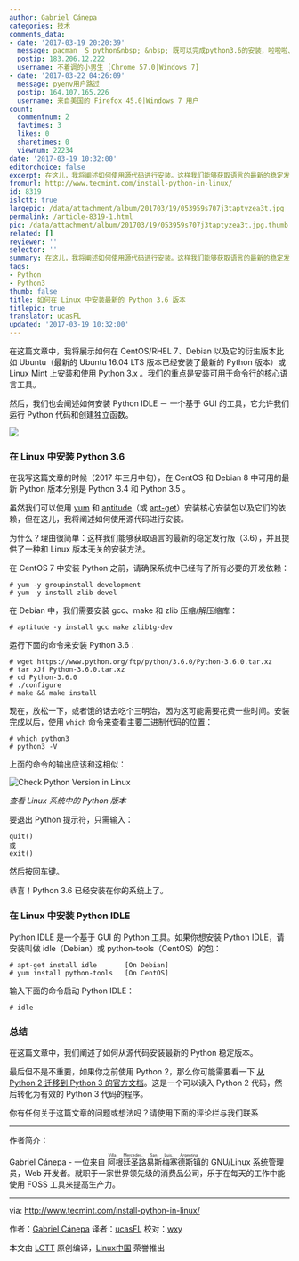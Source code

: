```yaml
---
author: Gabriel Cánepa
categories: 技术
comments_data:
- date: '2017-03-19 20:20:39'
  message: pacman _S python&nbsp; &nbsp; 既可以完成python3.6的安装，啦啦啦、、污啦啦....
  postip: 183.206.12.222
  username: 不着调的小男生 [Chrome 57.0|Windows 7]
- date: '2017-03-22 04:26:09'
  message: pyenv用户路过
  postip: 164.107.165.226
  username: 来自美国的 Firefox 45.0|Windows 7 用户
count:
  commentnum: 2
  favtimes: 3
  likes: 0
  sharetimes: 0
  viewnum: 22234
date: '2017-03-19 10:32:00'
editorchoice: false
excerpt: 在这儿，我将阐述如何使用源代码进行安装。这样我们能够获取语言的最新的稳定发行版（3.6），并且提供了一种和 Linux 版本无关的安装方法。
fromurl: http://www.tecmint.com/install-python-in-linux/
id: 8319
islctt: true
largepic: /data/attachment/album/201703/19/053959s707j3taptyzea3t.jpg
permalink: /article-8319-1.html
pic: /data/attachment/album/201703/19/053959s707j3taptyzea3t.jpg.thumb.jpg
related: []
reviewer: ''
selector: ''
summary: 在这儿，我将阐述如何使用源代码进行安装。这样我们能够获取语言的最新的稳定发行版（3.6），并且提供了一种和 Linux 版本无关的安装方法。
tags:
- Python
- Python3
thumb: false
title: 如何在 Linux 中安装最新的 Python 3.6 版本
titlepic: true
translator: ucasFL
updated: '2017-03-19 10:32:00'
---
```


在这篇文章中，我将展示如何在 CentOS/RHEL 7、Debian 以及它的衍生版本比如 Ubuntu（最新的 Ubuntu 16.04 LTS 版本已经安装了最新的 Python 版本）或 Linux Mint 上安装和使用 Python 3.x 。我们的重点是安装可用于命令行的核心语言工具。


然后，我们也会阐述如何安装 Python IDLE － 一个基于 GUI 的工具，它允许我们运行 Python 代码和创建独立函数。


![](/data/attachment/album/201703/19/053959s707j3taptyzea3t.jpg)


### 在 Linux 中安装 Python 3.6


在我写这篇文章的时候（2017 年三月中旬），在 CentOS 和 Debian 8 中可用的最新 Python 版本分别是 Python 3.4 和 Python 3.5 。


虽然我们可以使用 [yum](/tag-yum.html) 和 [aptitude](/tag-aptitude.html)（或 [apt-get](/tag-apt-get.html)）安装核心安装包以及它们的依赖，但在这儿，我将阐述如何使用源代码进行安装。


为什么？理由很简单：这样我们能够获取语言的最新的稳定发行版（3.6），并且提供了一种和 Linux 版本无关的安装方法。


在 CentOS 7 中安装 Python 之前，请确保系统中已经有了所有必要的开发依赖：



```
# yum -y groupinstall development
# yum -y install zlib-devel

```

在 Debian 中，我们需要安装 gcc、make 和 zlib 压缩/解压缩库：



```
# aptitude -y install gcc make zlib1g-dev

```

运行下面的命令来安装 Python 3.6：



```
# wget https://www.python.org/ftp/python/3.6.0/Python-3.6.0.tar.xz
# tar xJf Python-3.6.0.tar.xz
# cd Python-3.6.0
# ./configure
# make && make install

```

现在，放松一下，或者饿的话去吃个三明治，因为这可能需要花费一些时间。安装完成以后，使用 `which` 命令来查看主要二进制代码的位置：



```
# which python3
# python3 -V

```

上面的命令的输出应该和这相似：


![Check Python Version in Linux](/data/attachment/album/201703/19/054046z2kzvkwhdxnp9b32.png)


*查看 Linux 系统中的 Python 版本*


要退出 Python 提示符，只需输入：



```
quit()
或
exit()

```

然后按回车键。


恭喜！Python 3.6 已经安装在你的系统上了。


### 在 Linux 中安装 Python IDLE


Python IDLE 是一个基于 GUI 的 Python 工具。如果你想安装 Python IDLE，请安装叫做 idle（Debian）或 python-tools（CentOS）的包：



```
# apt-get install idle       [On Debian]
# yum install python-tools   [On CentOS]

```

输入下面的命令启动 Python IDLE：



```
# idle

```

### 总结


在这篇文章中，我们阐述了如何从源代码安装最新的 Python 稳定版本。


最后但不是不重要，如果你之前使用 Python 2，那么你可能需要看一下 [从 Python 2 迁移到 Python 3 的官方文档](https://docs.python.org/3.6/library/2to3.html)。这是一个可以读入 Python 2 代码，然后转化为有效的 Python 3 代码的程序。


你有任何关于这篇文章的问题或想法吗？请使用下面的评论栏与我们联系




---


作者简介：


Gabriel Cánepa - 一位来自<ruby> 阿根廷圣路易斯梅塞德斯镇 <rp>  （ </rp> <rt>  Villa Mercedes, San Luis, Argentina </rt> <rp>  ） </rp></ruby> 的 GNU/Linux 系统管理员，Web 开发者。就职于一家世界领先级的消费品公司，乐于在每天的工作中能使用 FOSS 工具来提高生产力。




---


via: <http://www.tecmint.com/install-python-in-linux/>


作者：[Gabriel Cánepa](http://www.tecmint.com/author/gacanepa/) 译者：[ucasFL](https://github.com/ucasFL) 校对：[wxy](https://github.com/wxy)


本文由 [LCTT](https://github.com/LCTT/TranslateProject) 原创编译，[Linux中国](https://linux.cn/) 荣誉推出